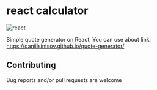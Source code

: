 # react calculator

![react](https://img.shields.io/npm/v/react?color=blue&label=react)

Simple quote generator on React. You can use about link: https://daniilsintsov.github.io/quote-generator/

## Contributing

Bug reports and/or pull requests are welcome
